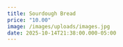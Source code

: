 ```yaml
---
title: Sourdough Bread
price: "10.00"
image: /images/uploads/images.jpg
date: 2025-10-14T21:38:00.000-05:00
---
```

